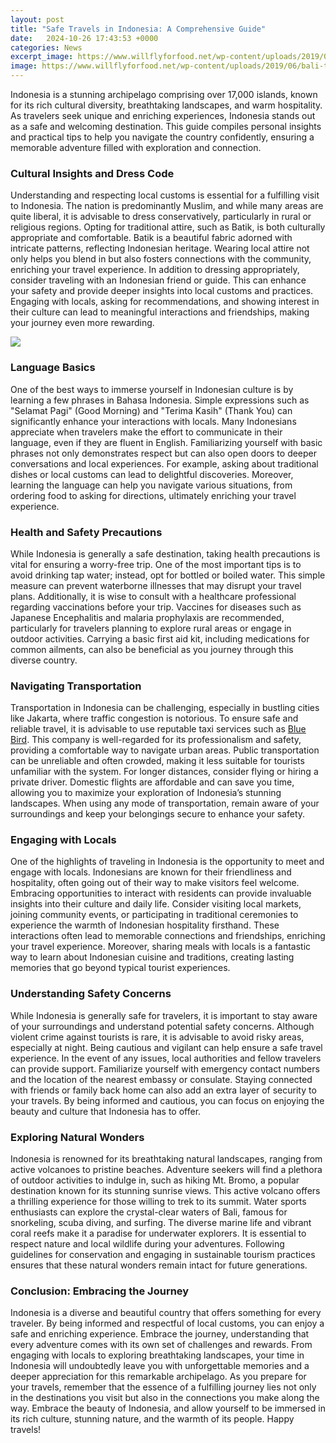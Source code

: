 ```yaml
---
layout: post
title: "Safe Travels in Indonesia: A Comprehensive Guide"
date:   2024-10-26 17:43:53 +0000
categories: News
excerpt_image: https://www.willflyforfood.net/wp-content/uploads/2019/06/bali-travel-guide-pinterest.jpg
image: https://www.willflyforfood.net/wp-content/uploads/2019/06/bali-travel-guide-pinterest.jpg
---
```


Indonesia is a stunning archipelago comprising over 17,000 islands, known for its rich cultural diversity, breathtaking landscapes, and warm hospitality. As travelers seek unique and enriching experiences, Indonesia stands out as a safe and welcoming destination. This guide compiles personal insights and practical tips to help you navigate the country confidently, ensuring a memorable adventure filled with exploration and connection.
### Cultural Insights and Dress Code
Understanding and respecting local customs is essential for a fulfilling visit to Indonesia. The nation is predominantly Muslim, and while many areas are quite liberal, it is advisable to dress conservatively, particularly in rural or religious regions. Opting for traditional attire, such as Batik, is both culturally appropriate and comfortable. Batik is a beautiful fabric adorned with intricate patterns, reflecting Indonesian heritage. Wearing local attire not only helps you blend in but also fosters connections with the community, enriching your travel experience.
In addition to dressing appropriately, consider traveling with an Indonesian friend or guide. This can enhance your safety and provide deeper insights into local customs and practices. Engaging with locals, asking for recommendations, and showing interest in their culture can lead to meaningful interactions and friendships, making your journey even more rewarding.

![](https://www.willflyforfood.net/wp-content/uploads/2019/06/bali-travel-guide-pinterest.jpg)
### Language Basics
One of the best ways to immerse yourself in Indonesian culture is by learning a few phrases in Bahasa Indonesia. Simple expressions such as "Selamat Pagi" (Good Morning) and "Terima Kasih" (Thank You) can significantly enhance your interactions with locals. Many Indonesians appreciate when travelers make the effort to communicate in their language, even if they are fluent in English.
Familiarizing yourself with basic phrases not only demonstrates respect but can also open doors to deeper conversations and local experiences. For example, asking about traditional dishes or local customs can lead to delightful discoveries. Moreover, learning the language can help you navigate various situations, from ordering food to asking for directions, ultimately enriching your travel experience.
### Health and Safety Precautions
While Indonesia is generally a safe destination, taking health precautions is vital for ensuring a worry-free trip. One of the most important tips is to avoid drinking tap water; instead, opt for bottled or boiled water. This simple measure can prevent waterborne illnesses that may disrupt your travel plans.
Additionally, it is wise to consult with a healthcare professional regarding vaccinations before your trip. Vaccines for diseases such as Japanese Encephalitis and malaria prophylaxis are recommended, particularly for travelers planning to explore rural areas or engage in outdoor activities. Carrying a basic first aid kit, including medications for common ailments, can also be beneficial as you journey through this diverse country.
### Navigating Transportation
Transportation in Indonesia can be challenging, especially in bustling cities like Jakarta, where traffic congestion is notorious. To ensure safe and reliable travel, it is advisable to use reputable taxi services such as [Blue Bird](https://us.edu.vn/en/Blue_Bird_Group). This company is well-regarded for its professionalism and safety, providing a comfortable way to navigate urban areas.
Public transportation can be unreliable and often crowded, making it less suitable for tourists unfamiliar with the system. For longer distances, consider flying or hiring a private driver. Domestic flights are affordable and can save you time, allowing you to maximize your exploration of Indonesia’s stunning landscapes. When using any mode of transportation, remain aware of your surroundings and keep your belongings secure to enhance your safety.
### Engaging with Locals
One of the highlights of traveling in Indonesia is the opportunity to meet and engage with locals. Indonesians are known for their friendliness and hospitality, often going out of their way to make visitors feel welcome. Embracing opportunities to interact with residents can provide invaluable insights into their culture and daily life.
Consider visiting local markets, joining community events, or participating in traditional ceremonies to experience the warmth of Indonesian hospitality firsthand. These interactions often lead to memorable connections and friendships, enriching your travel experience. Moreover, sharing meals with locals is a fantastic way to learn about Indonesian cuisine and traditions, creating lasting memories that go beyond typical tourist experiences.
### Understanding Safety Concerns
While Indonesia is generally safe for travelers, it is important to stay aware of your surroundings and understand potential safety concerns. Although violent crime against tourists is rare, it is advisable to avoid risky areas, especially at night. Being cautious and vigilant can help ensure a safe travel experience.
In the event of any issues, local authorities and fellow travelers can provide support. Familiarize yourself with emergency contact numbers and the location of the nearest embassy or consulate. Staying connected with friends or family back home can also add an extra layer of security to your travels. By being informed and cautious, you can focus on enjoying the beauty and culture that Indonesia has to offer.
### Exploring Natural Wonders
Indonesia is renowned for its breathtaking natural landscapes, ranging from active volcanoes to pristine beaches. Adventure seekers will find a plethora of outdoor activities to indulge in, such as hiking Mt. Bromo, a popular destination known for its stunning sunrise views. This active volcano offers a thrilling experience for those willing to trek to its summit.
Water sports enthusiasts can explore the crystal-clear waters of Bali, famous for snorkeling, scuba diving, and surfing. The diverse marine life and vibrant coral reefs make it a paradise for underwater explorers. It is essential to respect nature and local wildlife during your adventures. Following guidelines for conservation and engaging in sustainable tourism practices ensures that these natural wonders remain intact for future generations.
### Conclusion: Embracing the Journey
Indonesia is a diverse and beautiful country that offers something for every traveler. By being informed and respectful of local customs, you can enjoy a safe and enriching experience. Embrace the journey, understanding that every adventure comes with its own set of challenges and rewards. From engaging with locals to exploring breathtaking landscapes, your time in Indonesia will undoubtedly leave you with unforgettable memories and a deeper appreciation for this remarkable archipelago.
As you prepare for your travels, remember that the essence of a fulfilling journey lies not only in the destinations you visit but also in the connections you make along the way. Embrace the beauty of Indonesia, and allow yourself to be immersed in its rich culture, stunning nature, and the warmth of its people. Happy travels!